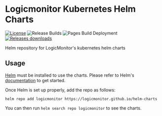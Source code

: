 # Logicmonitor Kubernetes Helm Charts
[![License](https://img.shields.io/github/license/logicmonitor/helm-charts)](https://github.com/logicmonitor/helm-charts/blob/master/LICENSE) ![Release Builds](https://github.com/logicmonitor/helm-charts/actions/workflows/release.yml/badge.svg?branch=main) ![Pages Build Deployment](https://github.com/logicmonitor/helm-charts/actions/workflows/pages/pages-build-deployment/badge.svg) [![Releases downloads](https://img.shields.io/github/downloads/logicmonitor/helm-charts/total.svg)](https://github.com/logicmonitor/helm-charts/releases)
<br>

Helm repository for LogicMonitor's kubernetes helm charts

## Usage

[Helm](https://helm.sh) must be installed to use the charts.
Please refer to Helm's [documentation](https://helm.sh/docs/) to get started.

Once Helm is set up properly, add the repo as follows:

```console
helm repo add logicmonitor https://logicmonitor.github.io/helm-charts
```

You can then run `helm search repo logicmonitor` to see the charts.
